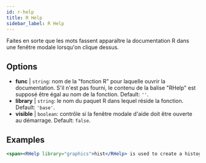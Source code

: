 ```yaml
---
id: r-help
title: R Help
sidebar_label: R Help
---
```


Faites en sorte que les mots fassent apparaître la documentation R dans une fenêtre modale lorsqu'on clique dessus.

## Options

* __func__ | `string`: nom de la "fonction R" pour laquelle ouvrir la documentation. S'il n'est pas fourni, le contenu de la balise "RHelp" est supposé être égal au nom de la fonction. Default: `''`.
* __library__ | `string`: le nom du paquet R dans lequel réside la fonction. Default: `'base'`.
* __visible__ | `boolean`: contrôle si la fenêtre modale d'aide doit être ouverte au démarrage. Default: `false`.


## Examples

```jsx live
<span><RHelp library="graphics">hist</RHelp> is used to create a histogram.</span>
```

